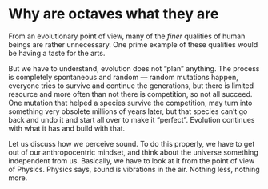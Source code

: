 # Why are octaves what they are

From an evolutionary point of view, many of the _finer_ qualities of human beings are rather unnecessary. One prime example of these qualities would be having a taste for the arts.

But we have to understand, evolution does not “plan” anything. The process is completely spontaneous and random — random mutations happen, everyone tries to survive and continue the generations, but there is limited resource and more often than not there is competition, so not all succeed. One mutation that helped a species survive the competition, may turn into something very obsolete millions of years later, but that species can’t go back and undo it and start all over to make it “perfect”. Evolution continues with what it has and build with that.

Let us discuss how we perceive sound. To do this properly, we have to get out of our anthropocentric mindset, and think about the universe something independent from us. Basically, we have to look at it from the point of view of Physics. Physics says, sound is vibrations in the air. Nothing less, nothing more.

